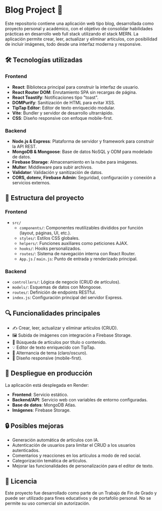 # Blog Project 📘

Este repositorio contiene una aplicación web tipo blog, desarrollada como proyecto personal y académico, con el objetivo de consolidar habilidades prácticas en desarrollo web full stack utilizando el stack MERN. La aplicación permite crear, leer, actualizar y eliminar artículos, con posibilidad de incluir imágenes, todo desde una interfaz moderna y responsive.

## 🛠 Tecnologías utilizadas

### Frontend
- **React**: Biblioteca principal para construir la interfaz de usuario.
- **React Router DOM**: Enrutamiento SPA sin recargas de página.
- **React Toastify**: Notificaciones tipo "toast".
- **DOMPurify**: Sanitización de HTML para evitar XSS.
- **TipTap Editor**: Editor de texto enriquecido modular.
- **Vite**: Bundler y servidor de desarrollo ultrarrápido.
- **CSS**: Diseño responsive con enfoque mobile-first.

### Backend
- **Node.js & Express**: Plataforma de servidor y framework para construir la API REST.
- **MongoDB & Mongoose**: Base de datos NoSQL y ODM para modelado de datos.
- **Firebase Storage**: Almacenamiento en la nube para imágenes.
- **Multer**: Middleware para subir archivos.
- **Validator**: Validación y sanitización de datos.
- **CORS, dotenv, Firebase Admin**: Seguridad, configuración y conexión a servicios externos.

## 🧱 Estructura del proyecto

### Frontend
- `src/`
  - `components/`: Componentes reutilizables divididos por función (layout, páginas, UI, etc.).
  - `styles/`: Estilos CSS globales.
  - `helpers/`: Funciones auxiliares como peticiones AJAX.
  - `hooks/`: Hooks personalizados.
  - `routes/`: Sistema de navegación interna con React Router.
  - `App.js` / `main.js`: Punto de entrada y renderizado principal.

### Backend
- `controllers/`: Lógica de negocio (CRUD de artículos).
- `models/`: Esquemas de datos con Mongoose.
- `routes/`: Definición de endpoints RESTful.
- `index.js`: Configuración principal del servidor Express.

## 🔍 Funcionalidades principales

- ✍️ Crear, leer, actualizar y eliminar artículos (CRUD).
- 🖼 Subida de imágenes con integración a Firebase Storage.
- 🔎 Búsqueda de artículos por título o contenido.
- 💡 Editor de texto enriquecido con TipTap.
- 🌙 Alternancia de tema (claro/oscuro).
- 📱 Diseño responsive (mobile-first).

## 🚀 Despliegue en producción

La aplicación está desplegada en Render:

- **Frontend**: Servicio estático.
- **Backend/API**: Servicio web con variables de entorno configuradas.
- **Base de datos**: MongoDB Atlas.
- **Imágenes**: Firebase Storage.


## 🔒 Posibles mejoras
- Generación automática de artículos con IA.
- Autenticación de usuarios para limitar el CRUD a los usuarios autenticados.
- Comentarios y reacciones en los artículos a modo de red social.
- Categorización temática de artículos.
- Mejorar las funcionalidades de personalización para el editor de texto.

## 📄 Licencia
Este proyecto fue desarrollado como parte de un Trabajo de Fin de Grado y puede ser utilizado para fines educativos y de portafolio personal. No se permite su uso comercial sin autorización.